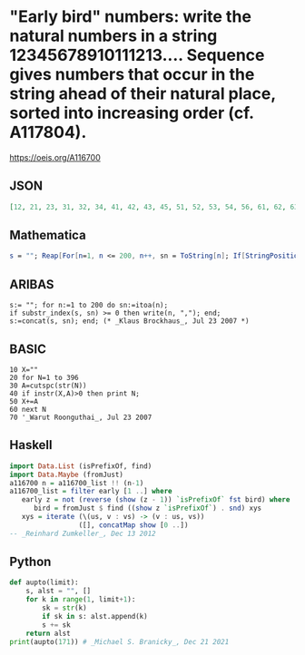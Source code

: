 # "Early bird" numbers: write the natural numbers in a string 12345678910111213\.\.\.\. Sequence gives numbers that occur in the string ahead of their natural place, sorted into increasing order \(cf\. A117804\)\.
https://oeis.org/A116700
## JSON
```JSON
[12, 21, 23, 31, 32, 34, 41, 42, 43, 45, 51, 52, 53, 54, 56, 61, 62, 63, 64, 65, 67, 71, 72, 73, 74, 75, 76, 78, 81, 82, 83, 84, 85, 86, 87, 89, 91, 92, 93, 94, 95, 96, 97, 98, 99, 101, 110, 111, 112, 121, 122, 123, 131, 132, 141, 142, 151, 152, 161, 162, 171]
```
## Mathematica
```Mathematica
s = ""; Reap[For[n=1, n <= 200, n++, sn = ToString[n]; If[StringPosition[s, sn, 1] =!= {}, Sow[n]]; s = s <> sn]][[2, 1]] (* _Jean-François Alcover_, Nov 04 2016, after _Klaus Brockhaus_ *)
```
## ARIBAS
```ARIBAS
s:= ""; for n:=1 to 200 do sn:=itoa(n);
if substr_index(s, sn) >= 0 then write(n, ","); end;
s:=concat(s, sn); end; (* _Klaus Brockhaus_, Jul 23 2007 *)
```
## BASIC
```BASIC
10 X=""
20 for N=1 to 396
30 A=cutspc(str(N))
40 if instr(X,A)>0 then print N;
50 X+=A
60 next N
70 '_Warut Roonguthai_, Jul 23 2007
```
## Haskell
```Haskell
import Data.List (isPrefixOf, find)
import Data.Maybe (fromJust)
a116700 n = a116700_list !! (n-1)
a116700_list = filter early [1 ..] where
   early z = not (reverse (show (z - 1)) `isPrefixOf` fst bird) where
      bird = fromJust $ find ((show z `isPrefixOf`) . snd) xys
   xys = iterate (\(us, v : vs) -> (v : us, vs))
                 ([], concatMap show [0 ..])
-- _Reinhard Zumkeller_, Dec 13 2012
```
## Python
```Python
def aupto(limit):
    s, alst = "", []
    for k in range(1, limit+1):
        sk = str(k)
        if sk in s: alst.append(k)
        s += sk
    return alst
print(aupto(171)) # _Michael S. Branicky_, Dec 21 2021
```
